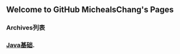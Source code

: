 ## Welcome to GitHub MichealsChang's Pages

### Archives列表

### [Java基础](https://guides.github.com/features/mastering-markdown/).
